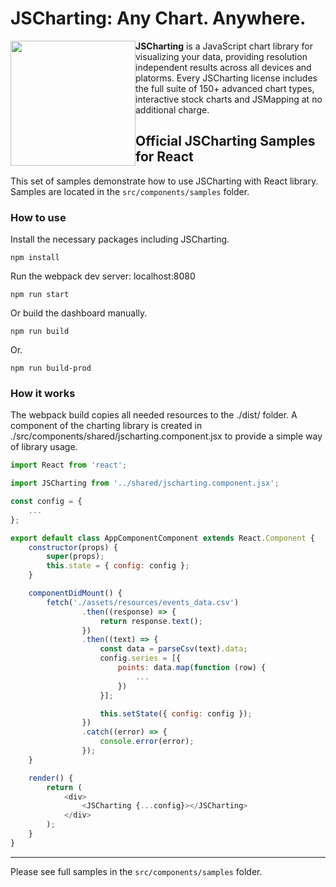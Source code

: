 # JSCharting: Any Chart. Anywhere.

<a href="https://jscharting.com"><img src="https://jscharting.com/images/logo_short.svg" style="margin:0px" align="left" hspace="10" vspace="6" width="200" ></a>

**JSCharting** is a JavaScript chart library for visualizing your data, providing resolution 
independent results across all devices and platorms. Every JSCharting license includes the 
full suite of 150+ advanced chart types, interactive stock charts and JSMapping at no additional charge.

## Official JSCharting Samples for React

This set of samples demonstrate how to use JSCharting with React library. Samples are located in the `src/components/samples` folder.

### How to use

Install the necessary packages including JSCharting.

```console
npm install
```

Run the webpack dev server: localhost:8080

```console
npm run start
```

Or build the dashboard manually.

```console
npm run build
```

Or.

```console
npm run build-prod
```

### How it works

The webpack build copies all needed resources to the ./dist/ folder. A component of the charting library is created in ./src/components/shared/jscharting.component.jsx to provide a simple way of library usage.

```javascript
import React from 'react';

import JSCharting from '../shared/jscharting.component.jsx';

const config = {
	...
};

export default class AppComponentComponent extends React.Component {
	constructor(props) {
		super(props);
		this.state = { config: config };
	}

	componentDidMount() {
		fetch('./assets/resources/events_data.csv')
				.then((response) => {
					return response.text();
				})
				.then((text) => {
					const data = parseCsv(text).data;
					config.series = [{
						points: data.map(function (row) {
							...
						})
					}];

					this.setState({ config: config });
				})
				.catch((error) => {
					console.error(error);
				});
	}

	render() {
		return (
			<div>
				<JSCharting {...config}></JSCharting>
			</div>
		);
	}
}
```

----

Please see full samples in the `src/components/samples` folder.
